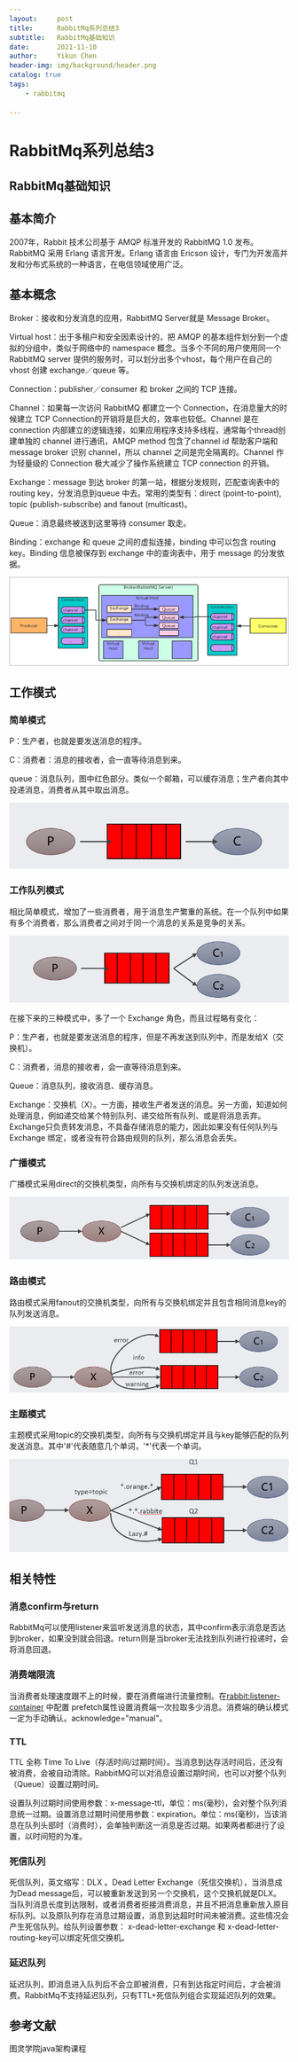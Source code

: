 ```yaml
---
layout:     post
title:      RabbitMq系列总结3
subtitle:   RabbitMq基础知识
date:       2021-11-10
author:     Yikun Chen
header-img: img/background/header.png
catalog: true
tags:
    - rabbitmq

---
```



# RabbitMq系列总结3

RabbitMq基础知识
--

## 基本简介

2007年，Rabbit 技术公司基于 AMQP 标准开发的 RabbitMQ 1.0 发布。RabbitMQ 采用 Erlang 语言开发。Erlang 语言由 Ericson 设计，专门为开发高并发和分布式系统的一种语言，在电信领域使用广泛。

## 基本概念

Broker：接收和分发消息的应用，RabbitMQ Server就是 Message Broker。

Virtual host：出于多租户和安全因素设计的，把 AMQP 的基本组件划分到一个虚拟的分组中，类似于网络中的 namespace 概念。当多个不同的用户使用同一个 RabbitMQ server 提供的服务时，可以划分出多个vhost，每个用户在自己的 vhost 创建 exchange／queue 等。

Connection：publisher／consumer 和 broker 之间的 TCP 连接。

Channel：如果每一次访问 RabbitMQ 都建立一个 Connection，在消息量大的时候建立 TCP Connection的开销将是巨大的，效率也较低。Channel 是在 connection 内部建立的逻辑连接，如果应用程序支持多线程，通常每个thread创建单独的 channel 进行通讯，AMQP method 包含了channel id 帮助客户端和message broker 识别 channel，所以 channel 之间是完全隔离的。Channel 作为轻量级的 Connection 极大减少了操作系统建立 TCP connection 的开销。

Exchange：message 到达 broker 的第一站，根据分发规则，匹配查询表中的 routing key，分发消息到queue 中去。常用的类型有：direct (point-to-point), topic (publish-subscribe) and fanout (multicast)。

Queue：消息最终被送到这里等待 consumer 取走。

Binding：exchange 和 queue 之间的虚拟连接，binding 中可以包含 routing key。Binding 信息被保存到 exchange 中的查询表中，用于 message 的分发依据。

![picture1](/img/rabbitmq/architecture.png)

## 工作模式

### 简单模式

P：生产者，也就是要发送消息的程序。

C：消费者：消息的接收者，会一直等待消息到来。

queue：消息队列，图中红色部分。类似一个邮箱，可以缓存消息；生产者向其中投递消息，消费者从其中取出消息。

![picture1](/img/rabbitmq/simple.png)

### 工作队列模式

相比简单模式，增加了一些消费者，用于消息生产繁重的系统。在一个队列中如果有多个消费者，那么消费者之间对于同一个消息的关系是竞争的关系。

![picture1](/img/rabbitmq/workqueue.png)

在接下来的三种模式中，多了一个 Exchange 角色，而且过程略有变化：

P：生产者，也就是要发送消息的程序，但是不再发送到队列中，而是发给X（交换机）。

C：消费者，消息的接收者，会一直等待消息到来。

Queue：消息队列，接收消息、缓存消息。

Exchange：交换机（X）。一方面，接收生产者发送的消息。另一方面，知道如何处理消息，例如递交给某个特别队列、递交给所有队列、或是将消息丢弃。Exchange只负责转发消息，不具备存储消息的能力，因此如果没有任何队列与 Exchange 绑定，或者没有符合路由规则的队列，那么消息会丢失。

### 广播模式

广播模式采用direct的交换机类型，向所有与交换机绑定的队列发送消息。

![picture1](/img/rabbitmq/fanout.png)

### 路由模式

路由模式采用fanout的交换机类型，向所有与交换机绑定并且包含相同消息key的队列发送消息。

![picture1](/img/rabbitmq/direct.png)

### 主题模式

主题模式采用topic的交换机类型，向所有与交换机绑定并且与key能够匹配的队列发送消息。其中'#'代表随意几个单词，'*'代表一个单词。

![picture1](/img/rabbitmq/topic.png)

## 相关特性
### 消息confirm与return

RabbitMq可以使用listener来监听发送消息的状态，其中confirm表示消息是否达到broker，如果没到就会回退。return则是当broker无法找到队列进行投递时，会将消息回退。

### 消费端限流

当消费者处理速度跟不上的时候，要在消费端进行流量控制。在<rabbit:listener-container> 中配置 prefetch属性设置消费端一次拉取多少消息。消费端的确认模式一定为手动确认。acknowledge="manual"。

### TTL

TTL 全称 Time To Live（存活时间/过期时间）。当消息到达存活时间后，还没有被消费，会被自动清除。RabbitMQ可以对消息设置过期时间，也可以对整个队列（Queue）设置过期时间。

设置队列过期时间使用参数：x-message-ttl，单位：ms(毫秒)，会对整个队列消息统一过期。设置消息过期时间使用参数：expiration。单位：ms(毫秒)，当该消息在队列头部时（消费时），会单独判断这一消息是否过期。如果两者都进行了设置，以时间短的为准。

### 死信队列

死信队列，英文缩写：DLX 。Dead Letter Exchange（死信交换机），当消息成为Dead message后，可以被重新发送到另一个交换机，这个交换机就是DLX。当队列消息长度到达限制，或者消费者拒接消费消息，并且不把消息重新放入原目标队列。以及原队列存在消息过期设置，消息到达超时时间未被消费。这些情况会产生死信队列。给队列设置参数： x-dead-letter-exchange 和 x-dead-letter-routing-key可以绑定死信交换机。

### 延迟队列

延迟队列，即消息进入队列后不会立即被消费，只有到达指定时间后，才会被消费。RabbitMq不支持延迟队列，只有TTL+死信队列组合实现延迟队列的效果。


参考文献
--

图灵学院java架构课程